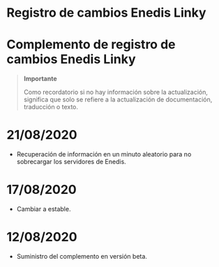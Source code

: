 # Registro de cambios Enedis Linky

# Complemento de registro de cambios Enedis Linky

>**Importante**
>
>Como recordatorio si no hay información sobre la actualización, significa que solo se refiere a la actualización de documentación, traducción o texto.

# 21/08/2020

- Recuperación de información en un minuto aleatorio para no sobrecargar los servidores de Enedis.

# 17/08/2020

- Cambiar a estable.

# 12/08/2020

- Suministro del complemento en versión beta.
